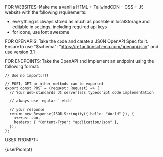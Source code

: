 FOR WEBSITES: Make me a vanilla HTML + TailwindCDN + CSS + JS website with the following requirements:

- everything is always stored as much as possible in localStorage and editable in settings, including required api keys
- for icons, use font awesome

FOR OPENAPIS: Take the code and create a JSON OpenAPI Spec for it. Ensure to use "$schema": "https://ref.actionschema.com/openapi.json" and use version 3.1

FOR ENDPOINTS: Take the OpenAPI and implement an endpoint using the following format:

```
// Use no imports!!!

// POST, GET or other methods can be exported
export const POST = (request: Request) => {
  // Your Web-standards JS serverless typescript code implementation

  // always use regular `fetch`

  // your response
  return new Response(JSON.Stringify({ hello: "World" }), {
    status: 200,
    headers: { "Content-Type": "application/json" },
  });
};
```

USER PROMPT::

{userPrompt}
